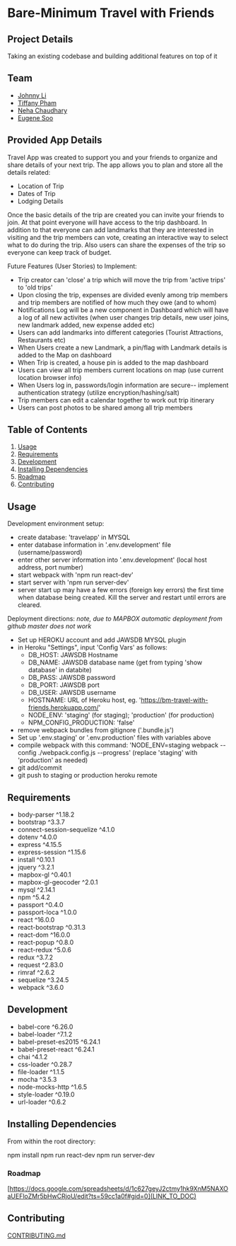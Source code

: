

# Bare-Minimum   Travel with Friends

## Project Details
Taking an existing codebase and building additional features on top of it

## Team
  - [Johnny Li](https://github.com/Pegaiur)
  - [Tiffany Pham](https://github.com/tiffaphm)
  - [Neha Chaudhary](https://github.com/nehacp)
  - [Eugene Soo](https://github.com/eugenesoo)

## Provided App Details

Travel App was created to support you and your friends to organize and share details of your next trip. The app allows you to plan and store all the details related:
 - Location of Trip
 - Dates of Trip
 - Lodging Details

Once the basic details of the trip are created you can invite your friends to join. At that point everyone will have access to the trip dashboard. In addition to that everyone can add landmarks that they are interested in visiting and the trip members can vote, creating an interactive way to select what to do during the trip. Also users can share the expenses of the trip so everyone can keep track of budget. 

Future Features (User Stories) to Implement:
 - Trip creator can 'close' a trip which will move the trip from 'active trips' to 'old trips'
 - Upon closing the trip, expenses are divided evenly among trip members and trip members are notified of how much they owe (and to whom)
 - Notifications Log will be a new component in Dashboard which will have a log of all new activites (when user changes trip details, new user joins, new landmark added, new expense added etc)
 - Users can add landmarks into different categories (Tourist Attractions, Restaurants etc)
 - When Users create a new Landmark, a pin/flag with Landmark details is added to the Map on dashboard
 - When Trip is created, a house pin is added to the map dashboard
 - Users can view all trip members current locations on map (use current location browser info)
 - When Users log in, passwords/login information are secure-- implement authentication strategy (utilize encryption/hashing/salt)
 - Trip members can edit a calendar together to work out trip itinerary
 - Users can post photos to be shared among all trip members

## Table of Contents

1. [Usage](#Usage)
2. [Requirements](#requirements)
3. [Development](#development)
4. [Installing Dependencies](#installing-dependencies)
5. [Roadmap](#roadmap)
6. [Contributing](#contributing)

## Usage

Development environment setup:
 - create database: 'travelapp' in MYSQL
 - enter database information in '.env.development' file (username/password)
 - enter other server information into '.env.development' (local host address, port number)
 - start webpack with 'npm run react-dev'
 - start server with 'npm run server-dev'
 - server start up may have a few errors (foreign key errors) the first time when database being created. Kill the server and restart until errors are cleared.

Deployment directions:
*note, due to MAPBOX automatic deployment from github master does not work*

 - Set up HEROKU account and add JAWSDB MYSQL plugin
 - in Heroku "Settings", input 'Config Vars' as follows:
	- DB_HOST: JAWSDB Hostname
	- DB_NAME: JAWSDB database name (get from typing 'show database' in databite)
	- DB_PASS: JAWSDB password
	- DB_PORT: JAWSDB port
	- DB_USER: JAWSDB username
	- HOSTNAME: URL of Heroku host, eg. 'https://bm-travel-with-friends.herokuapp.com/'
	- NODE_ENV: 'staging' (for staging); 'production' (for production)
	- NPM_CONFIG_PRODUCTION: 'false'
 - remove webpack bundles from gitignore ('.bundle.js')
 - Set up '.env.staging' or '.env.production' files with variables above 
 - compile webpack with this command: 'NODE_ENV=staging webpack --config ./webpack.config.js --progress' (replace 'staging' with 'production' as needed)
 - git add/commit
 - git push to staging or production heroku remote

## Requirements

- body-parser ^1.18.2
- bootstrap ^3.3.7
- connect-session-sequelize ^4.1.0
- dotenv ^4.0.0 
- express ^4.15.5 
- express-session ^1.15.6
- install ^0.10.1
- jquery ^3.2.1
- mapbox-gl ^0.40.1
- mapbox-gl-geocoder ^2.0.1
- mysql ^2.14.1
- npm ^5.4.2
- passport ^0.4.0
- passport-loca ^1.0.0
- react ^16.0.0
- react-bootstrap ^0.31.3 
- react-dom ^16.0.0 
- react-popup ^0.8.0 
- react-redux ^5.0.6
- redux ^3.7.2 
- request ^2.83.0
- rimraf ^2.6.2
- sequelize ^3.24.5
- webpack ^3.6.0

## Development

- babel-core ^6.26.0
- babel-loader ^7.1.2
- babel-preset-es2015 ^6.24.1 
- babel-preset-react ^6.24.1 
- chai ^4.1.2 
- css-loader ^0.28.7
- file-loader ^1.1.5
- mocha ^3.5.3
- node-mocks-http ^1.6.5
- style-loader ^0.19.0 
- url-loader ^0.6.2 

## Installing Dependencies

From within the root directory:

npm install
npm run react-dev
npm run server-dev

### Roadmap

[https://docs.google.com/spreadsheets/d/1c627geyJ2ctmy1hk9XnM5NAXOaUEFloZMr5bHwCRjoU/edit?ts=59cc1a0f#gid=0](LINK_TO_DOC)


## Contributing

[CONTRIBUTING.md](CONTRIBUTING.md)